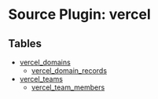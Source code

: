 # Source Plugin: vercel
## Tables
- [vercel_domains](vercel_domains.md)
  - [vercel_domain_records](vercel_domain_records.md)
- [vercel_teams](vercel_teams.md)
  - [vercel_team_members](vercel_team_members.md)